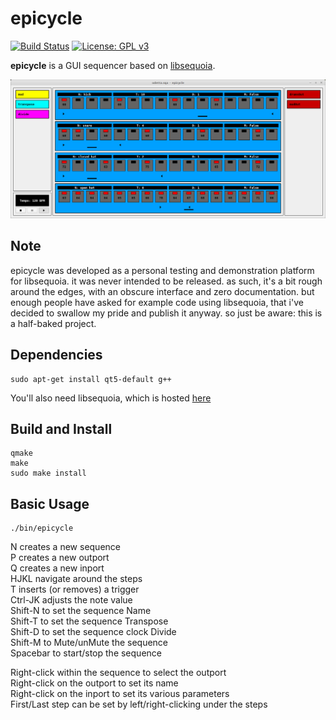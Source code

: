 # epicycle

[![Build Status](https://travis-ci.com/chronopoulos/epicycle.svg?branch=master)](https://travis-ci.com/chronopoulos/epicycle)
[![License: GPL v3](https://img.shields.io/badge/License-GPLv3-blue.svg)](https://www.gnu.org/licenses/gpl-3.0)

**epicycle** is a GUI sequencer based on [libsequoia](https://github.com/chronopoulos/libsequoia).

![Epicycle Screenshot](img/screenshot.png)

## Note
epicycle was developed as a personal testing and demonstration platform for
libsequoia. it was never intended to be released. as such, it's a bit rough
around the edges, with an obscure interface and zero documentation. but enough
people have asked for example code using libsequoia, that i've decided to
swallow my pride and publish it anyway. so just be aware: this is a half-baked
project.

## Dependencies
```
sudo apt-get install qt5-default g++
```
You'll also need libsequoia, which is hosted [here](https://github.com/chronopoulos/libsequoia)

## Build and Install
```
qmake
make
sudo make install
```

## Basic Usage
```
./bin/epicycle
```

N creates a new sequence  
P creates a new outport  
Q creates a new inport  
HJKL navigate around the steps  
T inserts (or removes) a trigger  
Ctrl-JK adjusts the note value  
Shift-N to set the sequence Name  
Shift-T to set the sequence Transpose  
Shift-D to set the sequence clock Divide  
Shift-M to Mute/unMute the sequence  
Spacebar to start/stop the sequence  

Right-click within the sequence to select the outport  
Right-click on the outport to set its name  
Right-click on the inport to set its various parameters  
First/Last step can be set by left/right-clicking under the steps  

